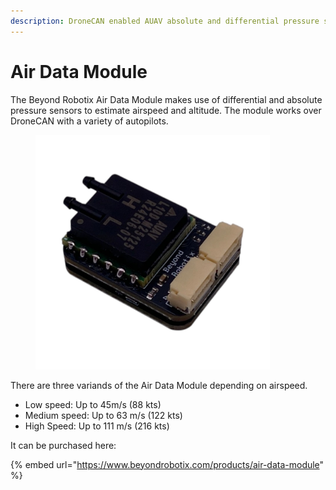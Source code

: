 ```yaml
---
description: DroneCAN enabled AUAV absolute and differential pressure sensor
---
```


# Air Data Module

The Beyond Robotix Air Data Module makes use of differential and absolute pressure sensors to estimate airspeed and altitude. The module works over DroneCAN with a variety of autopilots.

<figure><img src="../.gitbook/assets/Iso-Photoroom.jpg" alt="" width="375"><figcaption></figcaption></figure>

There are three variands of the Air Data Module depending on airspeed.&#x20;

* Low speed: Up to 45m/s (88 kts)
* Medium speed: Up to 63 m/s (122 kts)
* High Speed: Up to 111 m/s (216 kts)



It can be purchased here:

{% embed url="https://www.beyondrobotix.com/products/air-data-module" %}

